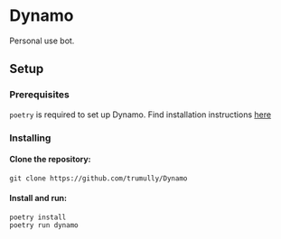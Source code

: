 # Dynamo
Personal use bot.

## Setup
### Prerequisites
`poetry` is required to set up Dynamo. Find installation instructions [here](https://python-poetry.org/docs/) 
### Installing
#### Clone the repository:
```shell
git clone https://github.com/trumully/Dynamo
```
#### Install and run:
```shell
poetry install
poetry run dynamo
```